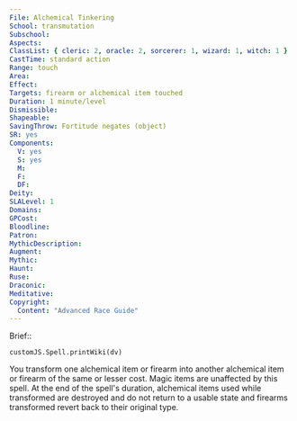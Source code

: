 ```yaml
---
File: Alchemical Tinkering
School: transmutation
Subschool: 
Aspects: 
ClassList: { cleric: 2, oracle: 2, sorcerer: 1, wizard: 1, witch: 1 }
CastTime: standard action
Range: touch
Area: 
Effect: 
Targets: firearm or alchemical item touched
Duration: 1 minute/level
Dismissible: 
Shapeable: 
SavingThrow: Fortitude negates (object)
SR: yes
Components:
  V: yes
  S: yes
  M: 
  F: 
  DF: 
Deity: 
SLALevel: 1
Domains: 
GPCost: 
Bloodline: 
Patron: 
MythicDescription: 
Augment: 
Mythic: 
Haunt: 
Ruse: 
Draconic: 
Meditative: 
Copyright:
  Content: "Advanced Race Guide"
---
```

Brief:: 

```dataviewjs
customJS.Spell.printWiki(dv)
```

You transform one alchemical item or firearm into another alchemical item or firearm of the same or lesser cost. Magic items are unaffected by this spell. At the end of the spell's duration, alchemical items used while transformed are destroyed and do not return to a usable state and firearms transformed revert back to their original type.
